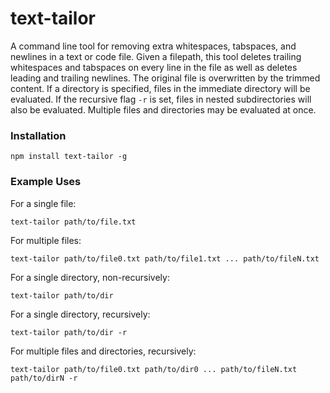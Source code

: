 # text-tailor

A command line tool for removing extra whitespaces, tabspaces, and newlines in a text or code file. Given a filepath, this tool deletes trailing whitespaces and tabspaces on every line in the file as well as deletes leading and trailing newlines. The original file is overwritten by the trimmed content. If a directory is specified, files in the immediate directory will be evaluated. If the recursive flag ```-r``` is set, files in nested subdirectories will also be evaluated. Multiple files and directories may be evaluated at once.

### Installation
```
npm install text-tailor -g
```

### Example Uses
For a single file:
```
text-tailor path/to/file.txt
```
For multiple files:
```
text-tailor path/to/file0.txt path/to/file1.txt ... path/to/fileN.txt
```
For a single directory, non-recursively:
```
text-tailor path/to/dir
```
For a single directory, recursively:
```
text-tailor path/to/dir -r
```
For multiple files and directories, recursively:
```
text-tailor path/to/file0.txt path/to/dir0 ... path/to/fileN.txt path/to/dirN -r
```